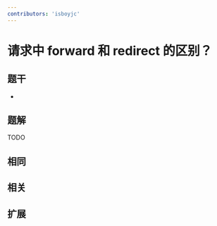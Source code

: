 ```yaml
---
contributors: 'isboyjc'
---
```


# 请求中 forward 和 redirect 的区别？


## 题干

- 



## 题解

<!-- ::: details 点我查看题解 -->

  TODO

<!-- ::: -->



## 相同


## 相关


## 扩展

